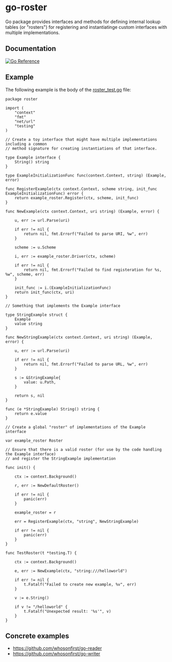 # go-roster

Go package provides interfaces and methods for defining internal lookup tables (or "rosters") for registering and instantiatinge custom interfaces with multiple implementations.

## Documentation

[![Go Reference](https://pkg.go.dev/badge/github.com/aaronland/go-roster.svg)](https://pkg.go.dev/github.com/aaronland/go-roster)

## Example

The following example is the body of the [roster_test.go](roster_test.go) file:

```
package roster

import (
	"context"
	"fmt"
	"net/url"
	"testing"
)

// Create a toy interface that might have multiple implementations including a common
// method signature for creating instantiations of that interface.

type Example interface {
	String() string
}

type ExampleInitializationFunc func(context.Context, string) (Example, error)

func RegisterExample(ctx context.Context, scheme string, init_func ExampleInitializationFunc) error {
	return example_roster.Register(ctx, scheme, init_func)
}

func NewExample(ctx context.Context, uri string) (Example, error) {

	u, err := url.Parse(uri)

	if err != nil {
		return nil, fmt.Errorf("Failed to parse URI, %w", err)
	}

	scheme := u.Scheme

	i, err := example_roster.Driver(ctx, scheme)

	if err != nil {
		return nil, fmt.Errorf("Failed to find registeration for %s, %w", scheme, err)
	}

	init_func := i.(ExampleInitializationFunc)
	return init_func(ctx, uri)
}

// Something that implements the Example interface

type StringExample struct {
	Example
	value string
}

func NewStringExample(ctx context.Context, uri string) (Example, error) {

	u, err := url.Parse(uri)

	if err != nil {
		return nil, fmt.Errorf("Failed to parse URL, %w", err)
	}

	s := &StringExample{
		value: u.Path,
	}

	return s, nil
}

func (e *StringExample) String() string {
	return e.value
}

// Create a global "roster" of implementations of the Example interface

var example_roster Roster

// Ensure that there is a valid roster (for use by the code handling the Example interface)
// and register the StringExample implementation

func init() {

	ctx := context.Background()

	r, err := NewDefaultRoster()

	if err != nil {
		panic(err)
	}

	example_roster = r

	err = RegisterExample(ctx, "string", NewStringExample)

	if err != nil {
		panic(err)
	}
}

func TestRoster(t *testing.T) {

	ctx := context.Background()

	e, err := NewExample(ctx, "string:///helloworld")

	if err != nil {
		t.Fatalf("Failed to create new example, %v", err)
	}

	v := e.String()

	if v != "/helloworld" {
		t.Fatalf("Unexpected result: '%s'", v)
	}
}
```

## Concrete examples

* https://github.com/whosonfirst/go-reader
* https://github.com/whosonfirst/go-writer